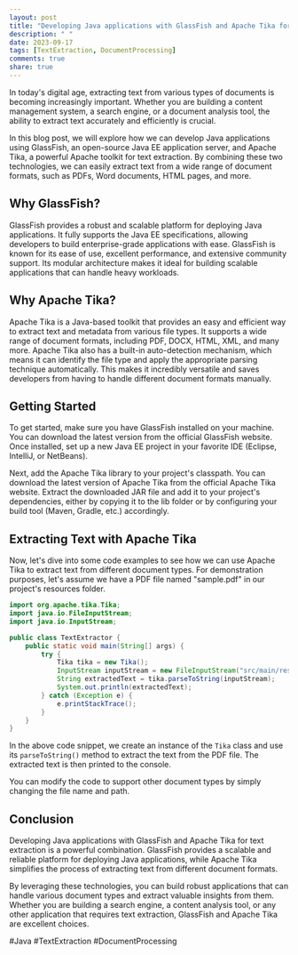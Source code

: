 ```yaml
---
layout: post
title: "Developing Java applications with GlassFish and Apache Tika for text extraction"
description: " "
date: 2023-09-17
tags: [TextExtraction, DocumentProcessing]
comments: true
share: true
---
```


In today's digital age, extracting text from various types of documents is becoming increasingly important. Whether you are building a content management system, a search engine, or a document analysis tool, the ability to extract text accurately and efficiently is crucial.

In this blog post, we will explore how we can develop Java applications using GlassFish, an open-source Java EE application server, and Apache Tika, a powerful Apache toolkit for text extraction. By combining these two technologies, we can easily extract text from a wide range of document formats, such as PDFs, Word documents, HTML pages, and more.

## Why GlassFish?

GlassFish provides a robust and scalable platform for deploying Java applications. It fully supports the Java EE specifications, allowing developers to build enterprise-grade applications with ease. GlassFish is known for its ease of use, excellent performance, and extensive community support. Its modular architecture makes it ideal for building scalable applications that can handle heavy workloads.

## Why Apache Tika?

Apache Tika is a Java-based toolkit that provides an easy and efficient way to extract text and metadata from various file types. It supports a wide range of document formats, including PDF, DOCX, HTML, XML, and many more. Apache Tika also has a built-in auto-detection mechanism, which means it can identify the file type and apply the appropriate parsing technique automatically. This makes it incredibly versatile and saves developers from having to handle different document formats manually.

## Getting Started

To get started, make sure you have GlassFish installed on your machine. You can download the latest version from the official GlassFish website. Once installed, set up a new Java EE project in your favorite IDE (Eclipse, IntelliJ, or NetBeans).

Next, add the Apache Tika library to your project's classpath. You can download the latest version of Apache Tika from the official Apache Tika website. Extract the downloaded JAR file and add it to your project's dependencies, either by copying it to the lib folder or by configuring your build tool (Maven, Gradle, etc.) accordingly.

## Extracting Text with Apache Tika

Now, let's dive into some code examples to see how we can use Apache Tika to extract text from different document types. For demonstration purposes, let's assume we have a PDF file named "sample.pdf" in our project's resources folder.

```java
import org.apache.tika.Tika;
import java.io.FileInputStream;
import java.io.InputStream;

public class TextExtractor {
    public static void main(String[] args) {
        try {
            Tika tika = new Tika();
            InputStream inputStream = new FileInputStream("src/main/resources/sample.pdf");
            String extractedText = tika.parseToString(inputStream);
            System.out.println(extractedText);
        } catch (Exception e) {
            e.printStackTrace();
        }
    }
}
```

In the above code snippet, we create an instance of the `Tika` class and use its `parseToString()` method to extract the text from the PDF file. The extracted text is then printed to the console.

You can modify the code to support other document types by simply changing the file name and path.

## Conclusion

Developing Java applications with GlassFish and Apache Tika for text extraction is a powerful combination. GlassFish provides a scalable and reliable platform for deploying Java applications, while Apache Tika simplifies the process of extracting text from different document formats.

By leveraging these technologies, you can build robust applications that can handle various document types and extract valuable insights from them. Whether you are building a search engine, a content analysis tool, or any other application that requires text extraction, GlassFish and Apache Tika are excellent choices. 

#Java #TextExtraction #DocumentProcessing